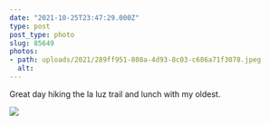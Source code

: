 ```yaml
---
date: "2021-10-25T23:47:29.000Z"
type: post 
post_type: photo
slug: 85649
photos: 
- path: uploads/2021/289ff951-808a-4d93-8c03-c686a71f3078.jpeg
  alt: 
---
```

Great day hiking the la luz trail and lunch with my oldest. 


![](/uploads/2021/289ff951-808a-4d93-8c03-c686a71f3078.jpeg)
